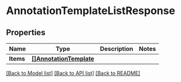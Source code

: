 # AnnotationTemplateListResponse

## Properties

Name | Type | Description | Notes
------------ | ------------- | ------------- | -------------
**Items** | [**[]AnnotationTemplate**](AnnotationTemplate.md) |  | 

[[Back to Model list]](../README.md#documentation-for-models) [[Back to API list]](../README.md#documentation-for-api-endpoints) [[Back to README]](../README.md)



